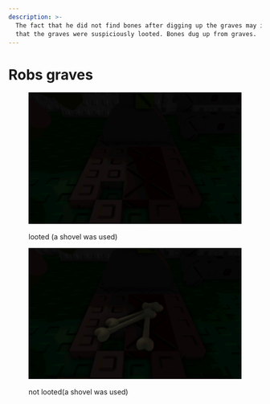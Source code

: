 ```yaml
---
description: >-
  The fact that he did not find bones after digging up the graves may indicate
  that the graves were suspiciously looted. Bones dug up from graves.
---
```


# Robs graves



<div><figure><img src="../../.gitbook/assets/file2 (4).png" alt=""><figcaption><p>looted (a shovel was used)</p></figcaption></figure> <figure><img src="../../.gitbook/assets/file1 (12).png" alt=""><figcaption><p> not looted(a shovel was used)</p></figcaption></figure></div>





